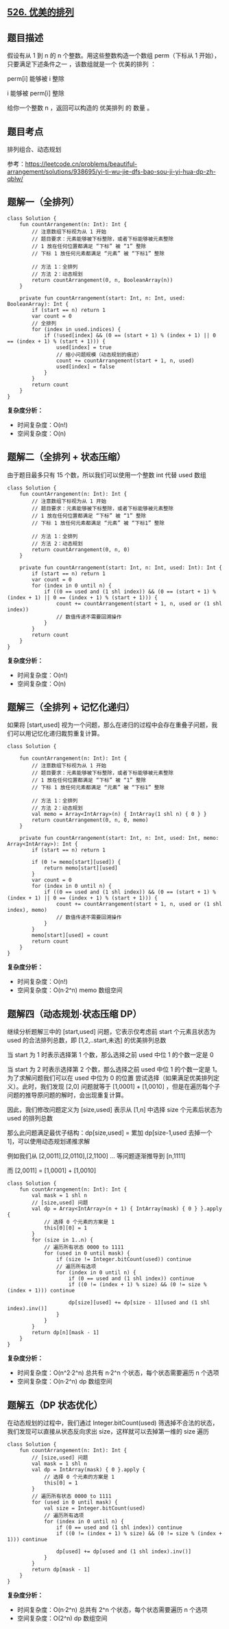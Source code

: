 ## [526. 优美的排列](https://leetcode.cn/problems/beautiful-arrangement/description/)

## 题目描述

假设有从 1 到 n 的 n 个整数。用这些整数构造一个数组 perm（下标从 1 开始），只要满足下述条件之一 ，该数组就是一个 优美的排列 ：

perm[i] 能够被 i 整除

i 能够被 perm[i] 整除

给你一个整数 n ，返回可以构造的 优美排列 的 数量 。

## 题目考点

排列组合、动态规划

参考：https://leetcode.cn/problems/beautiful-arrangement/solutions/938695/yi-ti-wu-jie-dfs-bao-sou-ji-yi-hua-dp-zh-qblw/

## 题解一（全排列）
 
```
class Solution {
    fun countArrangement(n: Int): Int {
        // 注意数组下标视为从 1 开始
        // 题目要求：元素能够被下标整除，或者下标能够被元素整除
        // 1 放在任何位置都满足 “下标” 被 “1” 整除
        // 下标 1 放任何元素都满足 “元素” 被 “下标1” 整除

        // 方法 1：全排列
        // 方法 2：动态规划
        return countArrangement(0, n, BooleanArray(n))
    }

    private fun countArrangement(start: Int, n: Int, used: BooleanArray): Int {
        if (start == n) return 1
        var count = 0
        // 全排列
        for (index in used.indices) {
            if (!used[index] && (0 == (start + 1) % (index + 1) || 0 == (index + 1) % (start + 1))) {
                used[index] = true
                // 缩小问题规模（动态规划的痕迹）
                count += countArrangement(start + 1, n, used)
                used[index] = false
            }
        }
        return count
    }
}
```

**复杂度分析：**

- 时间复杂度：O(n!)
- 空间复杂度：O(n) 

## 题解二（全排列 + 状态压缩）

由于题目最多只有 15 个数，所以我们可以使用一个整数 int 代替 used 数组

```
class Solution {
    fun countArrangement(n: Int): Int {
        // 注意数组下标视为从 1 开始
        // 题目要求：元素能够被下标整除，或者下标能够被元素整除
        // 1 放在任何位置都满足 “下标” 被 “1” 整除
        // 下标 1 放任何元素都满足 “元素” 被 “下标1” 整除

        // 方法 1：全排列
        // 方法 2：动态规划
        return countArrangement(0, n, 0)
    }

    private fun countArrangement(start: Int, n: Int, used: Int): Int {
        if (start == n) return 1
        var count = 0
        for (index in 0 until n) {
            if ((0 == used and (1 shl index)) && (0 == (start + 1) % (index + 1) || 0 == (index + 1) % (start + 1))) {
                count += countArrangement(start + 1, n, used or (1 shl index))
                // 数值传递不需要回溯操作
            }
        }
        return count
    }
}
```

**复杂度分析：**

- 时间复杂度：O(n!)
- 空间复杂度：O(n) 

## 题解三（全排列 + 记忆化递归）

如果将 [start,used] 视为一个问题，那么在递归的过程中会存在重叠子问题，我们可以用记忆化递归裁剪重复计算。

```
class Solution {

    fun countArrangement(n: Int): Int {
        // 注意数组下标视为从 1 开始
        // 题目要求：元素能够被下标整除，或者下标能够被元素整除
        // 1 放在任何位置都满足 “下标” 被 “1” 整除
        // 下标 1 放任何元素都满足 “元素” 被 “下标1” 整除

        // 方法 1：全排列
        // 方法 2：动态规划
        val memo = Array<IntArray>(n) { IntArray(1 shl n) { 0 } }
        return countArrangement(0, n, 0, memo)
    }

    private fun countArrangement(start: Int, n: Int, used: Int, memo: Array<IntArray>): Int {
        if (start == n) return 1

        if (0 != memo[start][used]) {
            return memo[start][used]
        }
        var count = 0
        for (index in 0 until n) {
            if ((0 == used and (1 shl index)) && (0 == (start + 1) % (index + 1) || 0 == (index + 1) % (start + 1))) {
                count += countArrangement(start + 1, n, used or (1 shl index), memo)
                // 数值传递不需要回溯操作
            }
        }
        memo[start][used] = count
        return count
    }
}
```

**复杂度分析：**

- 时间复杂度：O(n!)
- 空间复杂度：O(n·2^n) memo 数组空间

## 题解四（动态规划·状态压缩 DP）

继续分析题解三中的 [start,used] 问题，它表示仅考虑前 start 个元素且状态为 used 的合法排列总数，即 [1,2,..start,未选] 的优美排列总数

当 start 为 1 时表示选择第 1 个数，那么选择之前 used 中位 1 的个数一定是 0

当 start 为 2 时表示选择第 2 个数，那么选择之前 used 中位 1 的个数一定是 1。为了求解问题我们可以在 used 中位为 0 的位置
尝试选择（如果满足优美排列定义）。此时，我们发现 [2,0] 问题就等于 [1,0001] + [1,0010] ，但是在遍历每个子问题的推导原问题的解时，会出现重复计算。

因此，我们修改问题定义为 [size,used] 表示从 [1,n] 中选择 size 个元素后状态为 used 的排列总数

那么此问题满足最优子结构：dp[size,used] = 累加 dp[size-1,used 去掉一个 1]，可以使用动态规划递推求解

例如我们从 [2,0011],[2,0110],[2,1100] ... 等问题逐渐推导到 [n,1111] 

而 [2,0011] = [1,0001] + [1,0010]

```
class Solution {
    fun countArrangement(n: Int): Int {
        val mask = 1 shl n
        // [size,used] 问题
        val dp = Array<IntArray>(n + 1) { IntArray(mask) { 0 } }.apply {
            // 选择 0 个元素的方案是 1
            this[0][0] = 1
        }
        for (size in 1..n) {
            // 遍历所有状态 0000 to 1111
            for (used in 0 until mask) {
                if (size != Integer.bitCount(used)) continue
                // 遍历所有选项
                for (index in 0 until n) {
                    if (0 == used and (1 shl index)) continue
                    if ((0 != (index + 1) % size) && (0 != size % (index + 1))) continue

                    dp[size][used] += dp[size - 1][used and (1 shl index).inv()]
                }
            }
        }
        return dp[n][mask - 1]
    }
}
```

**复杂度分析：**

- 时间复杂度：O(n^2·2^n) 总共有 n·2^n 个状态，每个状态需要遍历 n 个选项
- 空间复杂度：O(n·2^n) dp 数组空间

## 题解五（DP 状态优化）

在动态规划的过程中，我们通过 Integer.bitCount(used) 筛选掉不合法的状态，我们发现可以直接从状态反向求出 size，这样就可以去掉第一维的 size 遍历

```
class Solution {
    fun countArrangement(n: Int): Int {
        // [size,used] 问题
        val mask = 1 shl n
        val dp = IntArray(mask) { 0 }.apply {
            // 选择 0 个元素的方案是 1
            this[0] = 1
        }
        // 遍历所有状态 0000 to 1111
        for (used in 0 until mask) {
            val size = Integer.bitCount(used)
            // 遍历所有选项
            for (index in 0 until n) {
                if (0 == used and (1 shl index)) continue
                if ((0 != (index + 1) % size) && (0 != size % (index + 1))) continue

                dp[used] += dp[used and (1 shl index).inv()]
            }
        }
        return dp[mask - 1]
    }
}
```

**复杂度分析：**

- 时间复杂度：O(n·2^n) 总共有 2^n 个状态，每个状态需要遍历 n 个选项
- 空间复杂度：O(2^n) dp 数组空间
